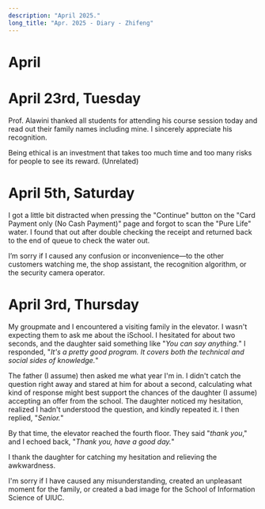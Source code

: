 ```yaml
---
description: "April 2025."
long_title: "Apr. 2025 - Diary - Zhifeng"
---
```


# April

# April 23rd, Tuesday

Prof. Alawini thanked all students for attending his course session today and read out their family names including mine. I sincerely appreciate his recognition.

Being ethical is an investment that takes too much time and too many risks for people to see its reward. (Unrelated)

# April 5th, Saturday

I got a little bit distracted when pressing the "Continue" button on the "Card Payment only (No Cash Payment)" page and forgot to scan the "Pure Life" water. I found that out after double checking the receipt and returned back to the end of queue to check the water out.

I’m sorry if I caused any confusion or inconvenience—to the other customers watching me, the shop assistant, the recognition algorithm, or the security camera operator.

# April 3rd, Thursday

My groupmate and I encountered a visiting family in the elevator. I wasn't expecting them to ask me about the iSchool. I hesitated for about two seconds, and the daughter said something like "_You can say anything._" I responded, "_It's a pretty good program. It covers both the technical and social sides of knowledge._"

The father (I assume) then asked me what year I'm in. I didn't catch the question right away and stared at him for about a second, calculating what kind of response might best support the chances of the daughter (I assume) accepting an offer from the school. The daughter noticed my hesitation, realized I hadn't understood the question, and kindly repeated it. I then replied, "_Senior._"

By that time, the elevator reached the fourth floor. They said "_thank you_," and I echoed back, "_Thank you, have a good day._"

I thank the daughter for catching my hesitation and relieving the awkwardness.

I'm sorry if I have caused any misunderstanding, created an unpleasant moment for the family, or created a bad image for the School of Information Science of UIUC.
